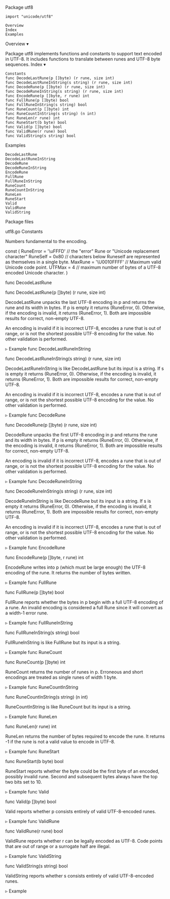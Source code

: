 
 Package utf8

    import "unicode/utf8"

    Overview
    Index
    Examples

Overview ▾

Package utf8 implements functions and constants to support text encoded in UTF-8. It includes functions to translate between runes and UTF-8 byte sequences.
Index ▾

    Constants
    func DecodeLastRune(p []byte) (r rune, size int)
    func DecodeLastRuneInString(s string) (r rune, size int)
    func DecodeRune(p []byte) (r rune, size int)
    func DecodeRuneInString(s string) (r rune, size int)
    func EncodeRune(p []byte, r rune) int
    func FullRune(p []byte) bool
    func FullRuneInString(s string) bool
    func RuneCount(p []byte) int
    func RuneCountInString(s string) (n int)
    func RuneLen(r rune) int
    func RuneStart(b byte) bool
    func Valid(p []byte) bool
    func ValidRune(r rune) bool
    func ValidString(s string) bool

Examples

    DecodeLastRune
    DecodeLastRuneInString
    DecodeRune
    DecodeRuneInString
    EncodeRune
    FullRune
    FullRuneInString
    RuneCount
    RuneCountInString
    RuneLen
    RuneStart
    Valid
    ValidRune
    ValidString

Package files

utf8.go
Constants

Numbers fundamental to the encoding.

const (
        RuneError = '\uFFFD'     // the "error" Rune or "Unicode replacement character"
        RuneSelf  = 0x80         // characters below Runeself are represented as themselves in a single byte.
        MaxRune   = '\U0010FFFF' // Maximum valid Unicode code point.
        UTFMax    = 4            // maximum number of bytes of a UTF-8 encoded Unicode character.
)

func DecodeLastRune

func DecodeLastRune(p []byte) (r rune, size int)

DecodeLastRune unpacks the last UTF-8 encoding in p and returns the rune and its width in bytes. If p is empty it returns (RuneError, 0). Otherwise, if the encoding is invalid, it returns (RuneError, 1). Both are impossible results for correct, non-empty UTF-8.

An encoding is invalid if it is incorrect UTF-8, encodes a rune that is out of range, or is not the shortest possible UTF-8 encoding for the value. No other validation is performed.

▹ Example
func DecodeLastRuneInString

func DecodeLastRuneInString(s string) (r rune, size int)

DecodeLastRuneInString is like DecodeLastRune but its input is a string. If s is empty it returns (RuneError, 0). Otherwise, if the encoding is invalid, it returns (RuneError, 1). Both are impossible results for correct, non-empty UTF-8.

An encoding is invalid if it is incorrect UTF-8, encodes a rune that is out of range, or is not the shortest possible UTF-8 encoding for the value. No other validation is performed.

▹ Example
func DecodeRune

func DecodeRune(p []byte) (r rune, size int)

DecodeRune unpacks the first UTF-8 encoding in p and returns the rune and its width in bytes. If p is empty it returns (RuneError, 0). Otherwise, if the encoding is invalid, it returns (RuneError, 1). Both are impossible results for correct, non-empty UTF-8.

An encoding is invalid if it is incorrect UTF-8, encodes a rune that is out of range, or is not the shortest possible UTF-8 encoding for the value. No other validation is performed.

▹ Example
func DecodeRuneInString

func DecodeRuneInString(s string) (r rune, size int)

DecodeRuneInString is like DecodeRune but its input is a string. If s is empty it returns (RuneError, 0). Otherwise, if the encoding is invalid, it returns (RuneError, 1). Both are impossible results for correct, non-empty UTF-8.

An encoding is invalid if it is incorrect UTF-8, encodes a rune that is out of range, or is not the shortest possible UTF-8 encoding for the value. No other validation is performed.

▹ Example
func EncodeRune

func EncodeRune(p []byte, r rune) int

EncodeRune writes into p (which must be large enough) the UTF-8 encoding of the rune. It returns the number of bytes written.

▹ Example
func FullRune

func FullRune(p []byte) bool

FullRune reports whether the bytes in p begin with a full UTF-8 encoding of a rune. An invalid encoding is considered a full Rune since it will convert as a width-1 error rune.

▹ Example
func FullRuneInString

func FullRuneInString(s string) bool

FullRuneInString is like FullRune but its input is a string.

▹ Example
func RuneCount

func RuneCount(p []byte) int

RuneCount returns the number of runes in p. Erroneous and short encodings are treated as single runes of width 1 byte.

▹ Example
func RuneCountInString

func RuneCountInString(s string) (n int)

RuneCountInString is like RuneCount but its input is a string.

▹ Example
func RuneLen

func RuneLen(r rune) int

RuneLen returns the number of bytes required to encode the rune. It returns -1 if the rune is not a valid value to encode in UTF-8.

▹ Example
func RuneStart

func RuneStart(b byte) bool

RuneStart reports whether the byte could be the first byte of an encoded, possibly invalid rune. Second and subsequent bytes always have the top two bits set to 10.

▹ Example
func Valid

func Valid(p []byte) bool

Valid reports whether p consists entirely of valid UTF-8-encoded runes.

▹ Example
func ValidRune

func ValidRune(r rune) bool

ValidRune reports whether r can be legally encoded as UTF-8. Code points that are out of range or a surrogate half are illegal.

▹ Example
func ValidString

func ValidString(s string) bool

ValidString reports whether s consists entirely of valid UTF-8-encoded runes.

▹ Example
